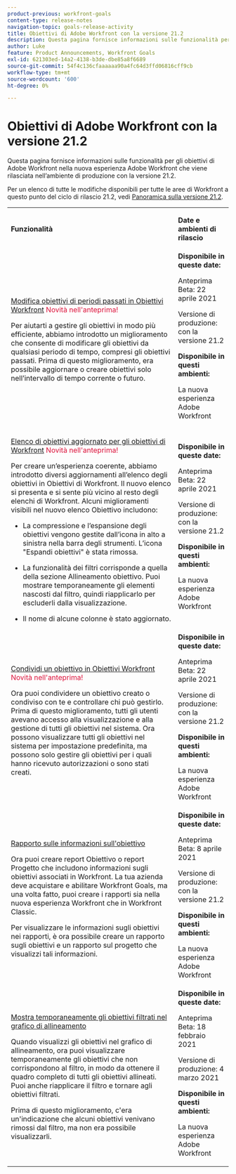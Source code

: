 ```yaml
---
product-previous: workfront-goals
content-type: release-notes
navigation-topic: goals-release-activity
title: Obiettivi di Adobe Workfront con la versione 21.2
description: Questa pagina fornisce informazioni sulle funzionalità per gli obiettivi di Adobe Workfront nella nuova esperienza Adobe Workfront che viene rilasciata nell’ambiente di produzione con la versione 21.2.
author: Luke
feature: Product Announcements, Workfront Goals
exl-id: 621303ed-14a2-4138-b3de-dbe85a8f6689
source-git-commit: 54f4c136cfaaaaaa90a4fc64d3ffd06816cff9cb
workflow-type: tm+mt
source-wordcount: '600'
ht-degree: 0%

---
```


# Obiettivi di Adobe Workfront con la versione 21.2

Questa pagina fornisce informazioni sulle funzionalità per gli obiettivi di Adobe Workfront nella nuova esperienza Adobe Workfront che viene rilasciata nell’ambiente di produzione con la versione 21.2.

Per un elenco di tutte le modifiche disponibili per tutte le aree di Workfront a questo punto del ciclo di rilascio 21.2, vedi [Panoramica sulla versione 21.2](../../../../product-announcements/product-releases/21.2-release-activity/21-2-release-overview.md).

<table style="table-layout:auto"> 
 <col> 
 <col> 
 <tbody> 
  <tr> 
   <td> <p><strong>Funzionalità</strong> </p> </td> 
   <td> <p><strong>Date e ambienti di rilascio</strong> </p> </td> 
  </tr> 
  <tr data-mc-conditions=""> 
   <td> <p><a href="../../../../product-announcements/product-releases/goals-release-activity/goals-21.2-release/goals-apr-19.md#top" class="MCXref xref" xrefformat="{para}">Modifica obiettivi di periodi passati in Obiettivi Workfront</a> <span class="uitext" style="color: #dc143c;">Novità nell'anteprima!</span></p> <p>Per aiutarti a gestire gli obiettivi in modo più efficiente, abbiamo introdotto un miglioramento che consente di modificare gli obiettivi da qualsiasi periodo di tempo, compresi gli obiettivi passati. Prima di questo miglioramento, era possibile aggiornare o creare obiettivi solo nell’intervallo di tempo corrente o futuro.</p> </td> 
   <td><strong>Disponibile in queste date:</strong> <p>Anteprima Beta: 22 aprile 2021</p> <p>Versione di produzione: con la versione 21.2</p> <p><strong>Disponibile in questi ambienti:</strong> </p> <p>La nuova esperienza Adobe Workfront </p> </td> 
  </tr> 
  <tr data-mc-conditions=""> 
   <td> <p><a href="../../../../product-announcements/product-releases/goals-release-activity/goals-21.2-release/goals-apr-19.md#an" class="MCXref xref" xrefformat="{para}">Elenco di obiettivi aggiornato per gli obiettivi di Workfront</a> <span class="uitext" style="color: #dc143c;">Novità nell'anteprima!</span></p> <p>Per creare un’esperienza coerente, abbiamo introdotto diversi aggiornamenti all’elenco degli obiettivi in Obiettivi di Workfront. Il nuovo elenco si presenta e si sente più vicino al resto degli elenchi di Workfront. Alcuni miglioramenti visibili nel nuovo elenco Obiettivo includono:</p> 
    <ul> 
     <li> <p>La compressione e l’espansione degli obiettivi vengono gestite dall’icona in alto a sinistra nella barra degli strumenti. L’icona "Espandi obiettivi" è stata rimossa.</p> </li> 
     <li> <p>La funzionalità dei filtri corrisponde a quella della sezione Allineamento obiettivo. Puoi mostrare temporaneamente gli elementi nascosti dal filtro, quindi riapplicarlo per escluderli dalla visualizzazione.</p> </li> 
     <li> <p>Il nome di alcune colonne è stato aggiornato.</p> </li> 
    </ul> </td> 
   <td><strong>Disponibile in queste date:</strong> <p>Anteprima Beta: 22 aprile 2021</p> <p>Versione di produzione: con la versione 21.2</p> <p><strong>Disponibile in questi ambienti:</strong> </p> <p>La nuova esperienza Adobe Workfront </p> </td> 
  </tr> 
  <tr data-mc-conditions=""> 
   <td> <p><a href="../../../../product-announcements/product-releases/goals-release-activity/goals-21.2-release/goals-apr-19.md#share" class="MCXref xref" xrefformat="{para}">Condividi un obiettivo in Obiettivi Workfront </a> <span class="uitext" style="color: #dc143c;">Novità nell'anteprima!</span></p> <p>Ora puoi condividere un obiettivo creato o condiviso con te e controllare chi può gestirlo. Prima di questo miglioramento, tutti gli utenti avevano accesso alla visualizzazione e alla gestione di tutti gli obiettivi nel sistema. Ora possono visualizzare tutti gli obiettivi nel sistema per impostazione predefinita, ma possono solo gestire gli obiettivi per i quali hanno ricevuto autorizzazioni o sono stati creati.</p> </td> 
   <td><strong>Disponibile in queste date:</strong> <p>Anteprima Beta: 22 aprile 2021</p> <p>Versione di produzione: con la versione 21.2</p> <p><strong>Disponibile in questi ambienti:</strong> </p> <p>La nuova esperienza Adobe Workfront </p> </td> 
  </tr> 
  <tr data-mc-conditions=""> 
   <td> <p><a href="../../../../product-announcements/product-releases/goals-release-activity/goals-21.2-release/goals-apr-5.md#top" class="MCXref xref" xrefformat="{para}">Rapporto sulle informazioni sull'obiettivo</a> </p> <p>Ora puoi creare report Obiettivo o report Progetto che includono informazioni sugli obiettivi associati in Workfront. La tua azienda deve acquistare e abilitare Workfront Goals, ma una volta fatto, puoi creare i rapporti sia nella nuova esperienza Workfront che in Workfront Classic.</p> <p>Per visualizzare le informazioni sugli obiettivi nei rapporti, è ora possibile creare un rapporto sugli obiettivi e un rapporto sul progetto che visualizzi tali informazioni.</p> </td> 
   <td><strong>Disponibile in queste date:</strong> <p>Anteprima Beta: 8 aprile 2021</p> <p>Versione di produzione: con la versione 21.2</p> <p><strong>Disponibile in questi ambienti:</strong> </p> <p>La nuova esperienza Adobe Workfront </p> </td> 
  </tr> 
  <tr data-mc-conditions=""> 
   <td> <p><a href="../../../../product-announcements/product-releases/goals-release-activity/goals-21.2-release/goals-feb-15.md#top" class="MCXref xref" xrefformat="{para}">Mostra temporaneamente gli obiettivi filtrati nel grafico di allineamento</a> </p> <p>Quando visualizzi gli obiettivi nel grafico di allineamento, ora puoi visualizzare temporaneamente gli obiettivi che non corrispondono al filtro, in modo da ottenere il quadro completo di tutti gli obiettivi allineati. Puoi anche riapplicare il filtro e tornare agli obiettivi filtrati.</p> <p>Prima di questo miglioramento, c'era un'indicazione che alcuni obiettivi venivano rimossi dal filtro, ma non era possibile visualizzarli.</p> </td> 
   <td><strong>Disponibile in queste date:</strong> <p>Anteprima Beta: 18 febbraio 2021</p> <p>Versione di produzione: 4 marzo 2021</p> <p><strong>Disponibile in questi ambienti:</strong> </p> <p>La nuova esperienza Adobe Workfront </p> </td> 
  </tr> 
 </tbody> 
</table>
